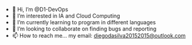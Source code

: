 - 👋 Hi, I’m @D1-DevOps
- 👀 I’m interested in IA and Cloud Computing
- 🌱 I’m currently learning to program in different languages
- 💞️ I’m looking to collaborate on finding bugs and reporting
- 📫 How to reach me... my email: diegodasilva20152015@outlook.com

<!---
D1-DevOps/D1-DevOps is a ✨ special ✨ repository because its `README.md` (this file) appears on your GitHub profile.
You can click the Preview link to take a look at your changes.
--->
